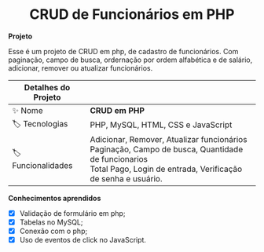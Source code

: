<h1 align="center">CRUD de Funcionários em PHP</h1>

**Projeto**
<p>Esse é um projeto de CRUD em php, de cadastro de funcionários. Com paginação, campo de busca, ordernação por ordem alfabética e de salário, adicionar, remover ou atualizar funcionários.</p> 

| Detalhes do Projeto |     |
| -------------  | --- |
| :sparkles: Nome        | **CRUD em PHP**
| :label: Tecnologias | PHP, MySQL, HTML, CSS e JavaScript
| :label: Funcionalidades | Adicionar, Remover, Atualizar funcionários<br>Paginação, Campo de busca, Quantidade de funcionarios<br> Total Pago, Login de entrada, Verificação de senha e usuário.

**Conhecimentos aprendidos**
- [x] Validação de formulário em php;
- [x] Tabelas no MySQL;
- [x] Conexão com o php;
- [x] Uso de eventos de click no JavaScript. 
